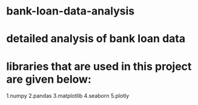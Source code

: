 # bank-loan-data-analysis
# detailed analysis of bank loan data
# libraries that are used in this project are given below:
1.numpy
2.pandas
3.matplotlib
4.seaborn
5.plotly

